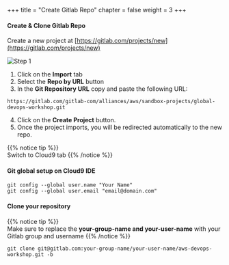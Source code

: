 +++
title = "Create Gitlab Repo"
chapter = false
weight = 3
+++

#### Create & Clone Gitlab Repo

Create a new project at [https://gitlab.com/projects/new](https://gitlab.com/projects/new)

![Step 1](/images/gitlab/gitlab_step1.png)

1. Click on the __Import__ tab
2. Select the __Repo by URL__ button
3. In the __Git Repository URL__ copy and paste the following URL:
  ```
  https://gitlab.com/gitlab-com/alliances/aws/sandbox-projects/global-devops-workshop.git
  ```
4. Click on the __Create Project__ button. 
5. Once the project imports, you will be redirected automatically to the new repo. 

{{% notice tip %}}                                                                                                                          
Switch to Cloud9 tab
{{% /notice %}}

<!-- #### Configure Git form your Cloud9 ide

![Step 2](/images/gitlab/gitlab_step2.png) -->

#### Git global setup on Cloud9 IDE
```
git config --global user.name "Your Name"
git config --global user.email "email@domain.com"
```

#### Clone your repository

{{% notice tip %}}                                                                                                                          
Make sure to replace the **your-group-name and your-user-name**  with your Gitlab group and username
{{% /notice %}}

```
git clone git@gitlab.com:your-group-name/your-user-name/aws-devops-workshop.git -b

```

